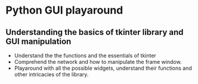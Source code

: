Python GUI playaround
===

Understanding the basics of tkinter library and GUI manipulation
---

* Understand the the functions and the essentials of tkinter
* Comprehend the network and how to manipulate the frame window.
* Playaround with all the possible widgets, understand their functions and other intricacies of the library.